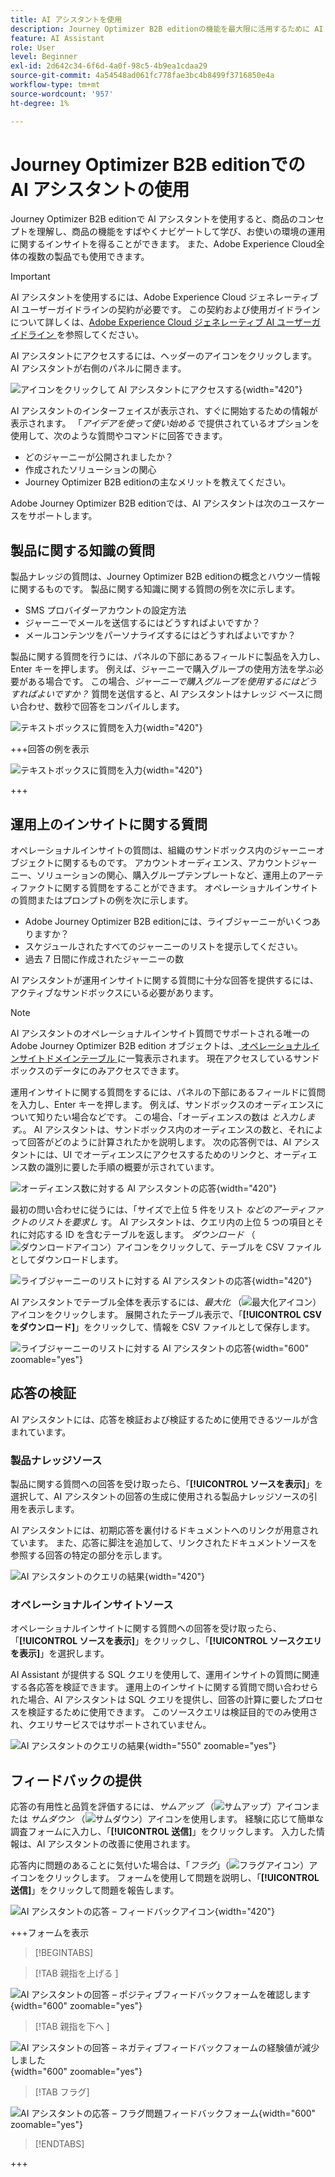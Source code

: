 ```yaml
---
title: AI アシスタントを使用
description: Journey Optimizer B2B editionの機能を最大限に活用するために AI アシスタントがどのように役立つかを説明します。
feature: AI Assistant
role: User
level: Beginner
exl-id: 2d642c34-6f6d-4a0f-98c5-4b9ea1cdaa29
source-git-commit: 4a54548ad061fc778fae3bc4b8499f3716850e4a
workflow-type: tm+mt
source-wordcount: '957'
ht-degree: 1%

---
```


# Journey Optimizer B2B editionでの AI アシスタントの使用

Journey Optimizer B2B editionで AI アシスタントを使用すると、商品のコンセプトを理解し、商品の機能をすばやくナビゲートして学び、お使いの環境の運用に関するインサイトを得ることができます。 また、Adobe Experience Cloud全体の複数の製品でも使用できます。

>[!IMPORTANT]
>
>AI アシスタントを使用するには、Adobe Experience Cloud ジェネレーティブ AI ユーザーガイドラインの契約が必要です。 この契約および使用ガイドラインについて詳しくは、[Adobe Experience Cloud ジェネレーティブ AI ユーザーガイドライン ](https://www.adobe.com/legal/licenses-terms/adobe-dx-gen-ai-user-guidelines.html) を参照してください。

AI アシスタントにアクセスするには、ヘッダーのアイコンをクリックします。 AI アシスタントが右側のパネルに開きます。

![ アイコンをクリックして AI アシスタントにアクセスする ](./assets/ai-assistant-icon-displayed.png){width="420"}

AI アシスタントのインターフェイスが表示され、すぐに開始するための情報が表示されます。 「_アイデアを使って使い始める_ で提供されているオプションを使用して、次のような質問やコマンドに回答できます。

* どのジャーニーが公開されましたか？
* 作成されたソリューションの関心
* Journey Optimizer B2B editionの主なメリットを教えてください。

Adobe Journey Optimizer B2B editionでは、AI アシスタントは次のユースケースをサポートします。

## 製品に関する知識の質問

製品ナレッジの質問は、Journey Optimizer B2B editionの概念とハウツー情報に関するものです。 製品に関する知識に関する質問の例を次に示します。

* SMS プロバイダーアカウントの設定方法
* ジャーニーでメールを送信するにはどうすればよいですか？
* メールコンテンツをパーソナライズするにはどうすればよいですか？

製品に関する質問を行うには、パネルの下部にあるフィールドに製品を入力し、Enter キーを押します。 例えば、ジャーニーで購入グループの使用方法を学ぶ必要がある場合です。 この場合、_ジャーニーで購入グループを使用するにはどうすればよいですか？_ 質問を送信すると、AI アシスタントはナレッジ ベースに問い合わせ、数秒で回答をコンパイルします。

![ テキストボックスに質問を入力 ](./assets/ai-assistant-ask-question.png){width="420"}

+++回答の例を表示

![ テキストボックスに質問を入力 ](./assets/ai-assistant-product-answer.png){width="420"}

+++

## 運用上のインサイトに関する質問

オペレーショナルインサイトの質問は、組織のサンドボックス内のジャーニーオブジェクトに関するものです。 アカウントオーディエンス、アカウントジャーニー、ソリューションの関心、購入グループテンプレートなど、運用上のアーティファクトに関する質問をすることができます。 オペレーショナルインサイトの質問またはプロンプトの例を次に示します。

* Adobe Journey Optimizer B2B editionには、ライブジャーニーがいくつありますか？
* スケジュールされたすべてのジャーニーのリストを提示してください。
* 過去 7 日間に作成されたジャーニーの数

AI アシスタントが運用インサイトに関する質問に十分な回答を提供するには、アクティブなサンドボックスにいる必要があります。

>[!NOTE]
>
>AI アシスタントのオペレーショナルインサイト質問でサポートされる唯一のAdobe Journey Optimizer B2B edition オブジェクトは、[ オペレーショナルインサイトドメインテーブル ](./ai-assistant-overview.md#operational-insights) に一覧表示されます。 現在アクセスしているサンドボックスのデータにのみアクセスできます。

運用インサイトに関する質問をするには、パネルの下部にあるフィールドに質問を入力し、Enter キーを押します。 例えば、サンドボックスのオーディエンスについて知りたい場合などです。 この場合、「オーディエンスの数は _と入力します。_。  AI アシスタントは、サンドボックス内のオーディエンスの数と、それによって回答がどのように計算されたかを説明します。 次の応答例では、AI アシスタントには、UI でオーディエンスにアクセスするためのリンクと、オーディエンス数の識別に要した手順の概要が示されています。

![ オーディエンス数に対する AI アシスタントの応答 ](./assets/ai-assistant-insights-answer.png){width="420"}

最初の問い合わせに従うには、「サイズで上位 5 件をリスト _などのアーティファクトのリストを要求し_ す。 AI アシスタントは、クエリ内の上位 5 つの項目とそれに対応する ID を含むテーブルを返します。 _ダウンロード_ （![ ダウンロードアイコン ](../assets/do-not-localize/icon-download.svg)）アイコンをクリックして、テーブルを CSV ファイルとしてダウンロードします。

![ ライブジャーニーのリストに対する AI アシスタントの応答 ](./assets/ai-assistant-artifacts-query.png){width="420"}

AI アシスタントでテーブル全体を表示するには、_最大化_ （![ 最大化アイコン ](../assets/do-not-localize/icon-maximize.svg)） アイコンをクリックします。 展開されたテーブル表示で、「**[!UICONTROL CSV をダウンロード]**」をクリックして、情報を CSV ファイルとして保存します。

![ ライブジャーニーのリストに対する AI アシスタントの応答 ](./assets/ai-assistant-artifacts-maximize.png){width="600" zoomable="yes"}

## 応答の検証

AI アシスタントには、応答を検証および検証するために使用できるツールが含まれています。

### 製品ナレッジソース

製品に関する質問への回答を受け取ったら、「**[!UICONTROL ソースを表示]**」を選択して、AI アシスタントの回答の生成に使用される製品ナレッジソースの引用を表示します。

AI アシスタントには、初期応答を裏付けるドキュメントへのリンクが用意されています。 また、応答に脚注を追加して、リンクされたドキュメントソースを参照する回答の特定の部分を示します。

![AI アシスタントのクエリの結果 ](./assets/ai-assistant-product-answer-sources.png){width="420"}

### オペレーショナルインサイトソース

オペレーショナルインサイトに関する質問への回答を受け取ったら、「**[!UICONTROL ソースを表示]**」をクリックし、「**[!UICONTROL ソースクエリを表示]**」を選択します。

AI Assistant が提供する SQL クエリを使用して、運用インサイトの質問に関連する各応答を検証できます。 運用上のインサイトに関する質問で問い合わせられた場合、AI アシスタントは SQL クエリを提供し、回答の計算に要したプロセスを検証するために使用できます。 このソースクエリは検証目的でのみ使用され、クエリサービスではサポートされていません。

![AI アシスタントのクエリの結果 ](./assets/ai-assistant-artifacts-query-source.png){width="550" zoomable="yes"}

## フィードバックの提供

応答の有用性と品質を評価するには、_サムアップ_ （![ サムアップ ](../assets/do-not-localize/icon-thumb-up.svg)）アイコンまたは _サムダウン_ （![ サムダウン ](../assets/do-not-localize/icon-thumb-down.svg)）アイコンを使用します。 経験に応じて簡単な調査フォームに入力し、「**[!UICONTROL 送信]**」をクリックします。 入力した情報は、AI アシスタントの改善に使用されます。

応答内に問題のあることに気付いた場合は、「_フラグ_」（![ フラグアイコン ](../assets/do-not-localize/icon-flag.svg)）アイコンをクリックします。 フォームを使用して問題を説明し、「**[!UICONTROL 送信]**」をクリックして問題を報告します。

![AI アシスタントの応答 – フィードバックアイコン ](./assets/ai-assistant-response-feedback-icons.png){width="420"}

+++フォームを表示

>[!BEGINTABS]

>[!TAB  親指を上げる ]

![AI アシスタントの回答 – ポジティブフィードバックフォームを確認します ](./assets/ai-assistant-response-feedback-positive-form.png){width="600" zoomable="yes"}

>[!TAB  親指を下へ ]

![AI アシスタントの回答 – ネガティブフィードバックフォームの経験値が減少しました ](./assets/ai-assistant-response-feedback-negative-form.png){width="600" zoomable="yes"}

>[!TAB フラグ]

![AI アシスタントの応答 – フラグ問題フィードバックフォーム ](./assets/ai-assistant-response-feedback-flagged-form.png){width="600" zoomable="yes"}

>[!ENDTABS]

+++
